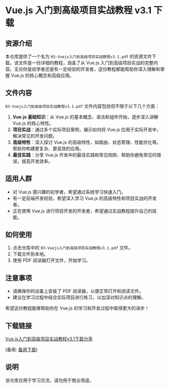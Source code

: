 # Vue.js 入门到高级项目实战教程 v3.1 下载

## 资源介绍

本仓库提供了一个名为 `03-Vuejs入门到高级项目实战教程v3.1.pdf` 的资源文件下载。该文件是一份详细的教程，涵盖了从 Vue.js 入门到高级项目实战的完整内容。无论你是初学者还是有一定经验的开发者，这份教程都能帮助你深入理解和掌握 Vue.js 的核心概念和高级应用。

## 文件内容

`03-Vuejs入门到高级项目实战教程v3.1.pdf` 文件内容包括但不限于以下几个方面：

1. **Vue.js 基础知识**：从 Vue.js 的基本概念、语法和组件开始，逐步深入讲解 Vue.js 的核心特性。
2. **项目实战**：通过多个实际项目案例，展示如何将 Vue.js 应用于实际开发中，解决常见的开发问题。
3. **高级特性**：深入探讨 Vue.js 的高级特性，如路由、状态管理、性能优化等，帮助你构建更复杂、更高效的应用。
4. **最佳实践**：分享 Vue.js 开发中的最佳实践和常见陷阱，帮助你避免常见的错误，提高开发效率。

## 适用人群

- 对 Vue.js 感兴趣的初学者，希望通过系统学习快速入门。
- 有一定前端开发经验，希望深入学习 Vue.js 的高级特性和项目实战的开发者。
- 正在使用 Vue.js 进行项目开发的开发者，希望通过实战教程提升自己的技能。

## 如何使用

1. 点击仓库中的 `03-Vuejs入门到高级项目实战教程v3.1.pdf` 文件。
2. 下载文件到本地。
3. 使用 PDF 阅读器打开文件，开始学习。

## 注意事项

- 请确保你的设备上安装了 PDF 阅读器，以便正常打开和阅读文件。
- 建议在学习过程中结合实际项目进行练习，以加深对知识点的理解。

希望这份教程能够帮助你在 Vue.js 的学习和开发过程中取得更大的进步！

## 下载链接
[Vue.js入门到高级项目实战教程v3.1下载分享](https://pan.quark.cn/s/f4c9b3a5c014) 

(备用: [备用下载](https://pan.baidu.com/s/1WawdtIFVIcvkZp_rR6Uvbw?pwd=1234))

## 说明

该仓库仅用于学习交流，请勿用于商业用途。

